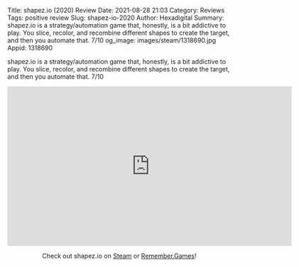 Title: shapez.io (2020) Review
Date: 2021-08-28 21:03
Category: Reviews
Tags: positive review
Slug: shapez-io-2020
Author: Hexadigital
Summary: shapez.io is a strategy/automation game that, honestly, is a bit addictive to play. You slice, recolor, and recombine different shapes to create the target, and then you automate that. 7/10
og_image: images/steam/1318690.jpg
Appid: 1318690

shapez.io is a strategy/automation game that, honestly, is a bit addictive to play. You slice, recolor, and recombine different shapes to create the target, and then you automate that. 7/10

<center><iframe src="https://www.youtube.com/embed/9CROg9zJAts?feature=oembed" allow="accelerometer; autoplay; encrypted-media; gyroscope; picture-in-picture" width="640" height="360" frameborder="0"></iframe>

Check out shapez.io on [Steam](https://store.steampowered.com/app/1318690/?curator_clanid=34633900) or [Remember.Games](https://remember.games/game/1209/)!</center>

